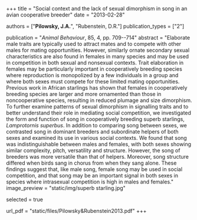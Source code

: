+++
title = "Social context and the lack of sexual dimorphism in song in an avian cooperative breeder"
date = "2013-02-28"

authors = ["**Pilowsky, J.A.**", "Rubenstein, D.R."]
publication_types = ["2"]

publication = "*Animal Behaviour*, 85, 4, pp. 709--714"
abstract = "Elaborate male traits are typically used to attract mates and to compete with other males for mating opportunities. However, similarly ornate secondary sexual characteristics are also found in females in many species and may be used in competition in both sexual and nonsexual contexts. Trait elaboration in females may be particularly important in cooperatively breeding species where reproduction is monopolized by a few individuals in a group and where both sexes must compete for these limited mating opportunities. Previous work in African starlings has shown that females in cooperatively breeding species are larger and more ornamented than those in noncooperative species, resulting in reduced plumage and size dimorphism. To further examine patterns of sexual dimorphism in signalling traits and to better understand their role in mediating social competition, we investigated the form and function of song in cooperatively breeding superb starlings, *Lamprotornis superbus*. In addition to comparing song between sexes, we contrasted song in dominant breeders and subordinate helpers of both sexes and examined its use in various social contexts. We found that song was indistinguishable between males and females, with both sexes showing similar complexity, pitch, versatility and structure. However, the song of breeders was more versatile than that of helpers. Moreover, song structure differed when birds sang in chorus from when they sang alone. These findings suggest that, like male song, female song may be used in social competition, and that song may be an important signal in both sexes in species where intrasexual competition is high in males and females."
image_preview = "static/img/superb starling.jpg"

selected = true

url_pdf = "static/files/Pilowsky&Rubenstein2013.pdf"
+++

